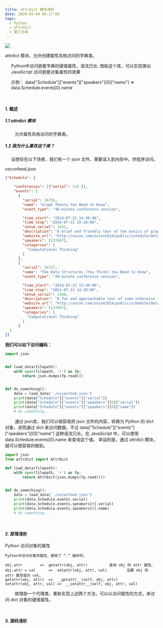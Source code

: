 ```yaml
---
title: attrdict 模块浅析
date: 2020-03-04 00:27:09
tags:	
  - Python
  - attrdict
  - 第三方库
---
```




![](01.jpg)



attrdict 模块，允许创建属性风格访问的字典类。

<p style="margin-left: 20px;">Python中访问嵌套字典的键值属性，语法冗长, 借助这个库，可以实现类似 JavaScript 访问嵌套对象属性的效果</p>



<p style="margin-left:20px;">
示例： <span>data["Schedule"]["events"]["speakers"][0]["name"]</span> 
=>  <span>data.Schedule.events[0].name</span>
</p>



<!--more-->



<br>

#### 1. 概述

##### 1.1 attrdict 模块

<span style="margin-left: 32px;">允许属性风格访问的字典类。</span>



##### 1.2 我为什么喜欢这个库？

<p style="margin-left: 20px;">设想存在以下场景，我们有一个 json 文件，需要读入到内存中，供程序访问。</p>

osconfeed.json

```json
{"Schedule": {
    
    "conferences": [{"serial": 115 }],
    "events": [
      {
        "serial": 34756,
        "name": "Graph Theory You Need to Know",
        "event_type": "40-minute conference session",

        "time_start": "2014-07-22 14:30:00",
        "time_stop": "2014-07-22 15:10:00",
        "venue_serial": 1452,
        "description": "A brief and friendly tour of the basics of graph theory, including a description and classification of the kinds of graphs and some interesting problems they can be employed to solve.",
        "website_url": "http://oscon.com/oscon2014/public/schedule/detail/34756",
        "speakers": [137697],
        "categories": [
          "Computational Thinking"
        ]
      },
      {
        "serial": 34757,
        "name": "The Data Structures (You Think) You Need to Know",
        "event_type": "40-minute conference session",

        "time_start": "2014-07-23 13:40:00",
        "time_stop": "2014-07-23 14:20:00",
        "venue_serial": 1448,
        "description": "A fun and approachable tour of some otherwise intimidating data structures. Learn how to solve difficult problems efficiently through the clever organization and linking of data.",
        "website_url": "http://oscon.com/oscon2014/public/schedule/detail/34757",
        "speakers": [137697],
        "categories": [
          "Computational Thinking"
        ]
      }
  ]
}}
```



**我们可以如下访问编码：**

```python
import json


def load_data(filepath):
    with open(filepath, 'r') as fp:
        return json.dumps(fp.read())


def do_something():
    data = load_data('./osconfeed.json')
    print(data["Schedule"]["events"]["serial"])						
    print(data["Schedule"]["events"]["speakers"][0]["serial"])
    print(data["Schedule"]["events"]["speakers"][0]["name"])
    # do something...
```

<p><span style="margin-left: 32px;">通过 json库，</span>我们可以很容易把 json 文件的内容，转换为 Python 的 dict 对象，进而通过 dict 来访问数据。不过 data["Schedule"]["events"]["speakers"][0]["name"] 这种语法冗长。在 JavaScript 中，可以使用 data.Schedule.events[0].name  来查询这个值。 幸运的是，通过 attrdict 模块，就可以很容易的做到。</p>



```python
import json
from attrdict import AttrDict

def load_data(filepath):
    with open(filepath, 'r') as fp:
    	return AttrDict(json.dumps(fp.read()))

    
def do_something():
    data = load_data('./osconfeed.json')
    print(data.Schedule.events.serial)						
    print(data.Schedule.events.speakers[0].serial)
    print(data.Schedule.events.speakers[0].name)
    # do something...
```

<br>



#### 2. 原理浅析

Python 访问对象的属性



```
Python中访问对象的属性，使用了 “.” 操作符。 

obj.attr  		=>	getattr(obj, attr)			查询 obj 的 attr 属性。
obj.attr = val		=> 	setattr(obj, attr, val)		 	设置 obj 的 attr 属性值为 val。
getattr(obj, attr)	=> 	__getattr__(self, obj, attr)		
setattr(obj, attr, val)	=> 	__setattr__(self, obj, attr, val)
```

<span style="margin-left: 32px;">故借助一个代理类，</span>重新实现上述两个方法，可以以访问属性的方式，来访问 dict 对象的键值属性。





<br>

#### 3. 源码浅析











































































